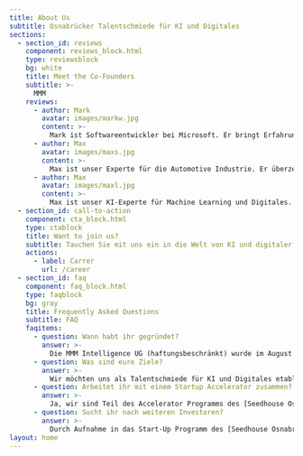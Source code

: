 ```yaml
---
title: About Us
subtitle: Osnabrücker Talentschmiede für KI und Digitales
sections:
  - section_id: reviews
    component: reviews_block.html
    type: reviewsblock
    bg: white
    title: Meet the Co-Founders
    subtitle: >-
      MMM
    reviews:
      - author: Mark
        avatar: images/markw.jpg
        content: >-
          Mark ist Softwareentwickler bei Microsoft. Er bringt Erfahrung aus der digitalen Produktion von Porsche sowie zahlreichen Cloud und Softwareprojekten wie z.B. <a href="https://starteve.ai">starteve.ai</a> mit ein. Mark ist mehrfach zertifizierter Cloud- und Kubernetes-Experte.
      - author: Max
        avatar: images/maxs.jpg
        content: >-
          Max ist unser Experte für die Automotive Industrie. Er überzeugt mit Branchenkenntnis und Unternehmergeist. Als jüngstes Vorstandsmitglied der IDK, der größten Kfz-Innung Norddeutschlands, bringt er zudem fundamentales Netzwerk und wirtschaftspolitisches Kalkül mit ins Team.
      - author: Max
        avatar: images/maxl.jpg
        content: >-
          Max ist unser KI-Experte für Machine Learning und Digitales. Er hat weitreichende Erfahrung in Forschungs- sowie Beratungsprojekten gesammelt. Zuvor war er bei der BMW Group in der Digitalisierung beschäftigt. Seine Leidenschaft zur Innovation ist treibend für unsere smarten Lösungen.
  - section_id: call-to-action
    component: cta_block.html
    type: ctablock
    title: Want to join us?
    subtitle: Tauchen Sie mit uns ein in die Welt von KI und digitaler Innovation!
    actions:
      - label: Carrer
        url: /career
  - section_id: faq
    component: faq_block.html
    type: faqblock
    bg: gray
    title: Frequently Asked Questions
    subtitle: FAQ
    faqitems:
      - question: Wann habt ihr gegründet?
        answer: >-
          Die MMM Intelligence UG (haftungsbeschränkt) wurde im August 2020 in Osnabrück gegründet.
      - question: Was sind eure Ziele?
        answer: >-
          Wir möchten uns als Talentschmiede für KI und Digitales etablieren. Dabei vertreiben wir modulare Softwarelösungen, wie z.B. die intelligente Kratzer-, Fahrzeugschein- und Nummernschilderkennung. Mit unserem agilen Team stellen wir den Status Quo der Softwareentwicklung in Frage und erarbeiten individualisiert Innovationen.
      - question: Arbeitet ihr mit einem Startup Accelerator zusammen?
        answer: >-
          Ja, wir sind Teil des Accelerator Programms des [Seedhouse Osnabrück](https://www.seedhouse.de/), siehe ["Wir sind aufgenommen worden im Seedhouse Osnabrück"](/blog/2020/11/16/mr_fiktiv_joint_das_seedhouse/). Uns war es zu Beginn der Gründung wichtig, unser lokales Netzwerk zu nutzen und zu stärken. Von nun an können wir jedoch völlig remote arbeiten und agieren bereits jetzt mit dem Team deutschlandweit.
      - question: Sucht ihr nach weiteren Investoren?
        answer: >-
          Durch Aufnahme in das Start-Up Programm des [Seedhouse Osnabrück](https://www.seedhouse.de/) ist der erste Kapitalbedarf gedeckt. Wir planen im Q2 2021 in die nächste Finanzierungsrunde zu gehen. Sie sind Business Angel oder interessiert an Private Equity? Gerne sind wir offen für einen Austausch mit Ihnen. Kontaktieren Sie uns bitte im Hinblick aller Investors Relations [hier](mailto:max.stein@mmmint.ai).
layout: home
---
```

